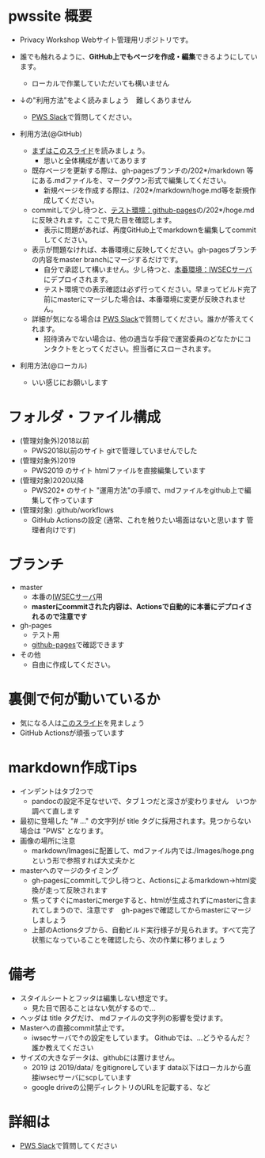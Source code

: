 # pwssite 概要
- Privacy Workshop Webサイト管理用リポジトリです。
- 誰でも触れるように、**GitHub上でもページを作成・編集**できるようにしています。
  - ローカルで作業していただいても構いません
- ↓の"利用方法"をよく読みましょう　難しくありません
  - [PWS Slack](https://pwscup.slack.com)で質問してください。
  
- 利用方法(@GitHub)
  - [まずはこのスライド](https://docs.google.com/presentation/d/1VPrXKw8AN9LVo-EXei2zOkcJoQwn1LSfwvPKT-2-5lA/edit)を読みましょう。
    - 思いと全体構成が書いてあります
  - 既存ページを更新する際は、gh-pagesブランチの/202*/markdown 等にある.mdファイルを、マークダウン形式で編集してください。
    - 新規ページを作成する際は、/202*/markdown/hoge.md等を新規作成してください。
  - commitして少し待つと、[テスト環境：github-pages](https://pwscup.github.io/pwssite)の/202*/hoge.mdに反映されます。ここで見た目を確認します。
    - 表示に問題があれば、再度GitHub上でmarkdownを編集してcommitしてください。
  - 表示が問題なければ、本番環境に反映してください。gh-pagesブランチの内容をmaster branchにマージするだけです。
    - 自分で承認して構いません。少し待つと、[本番環境：IWSECサーバ](https://www.iwsec.org/pws/)にデプロイされます。
    - テスト環境での表示確認は必ず行ってください。早まってビルド完了前にmasterにマージした場合は、本番環境に変更が反映されません。
  - 詳細が気になる場合は [PWS Slack](https://pwscup.slack.com)で質問してください。誰かが答えてくれます。
    - 招待済みでない場合は、他の適当な手段で運営委員のどなたかにコンタクトをとってください。担当者にスローされます。

- 利用方法(@ローカル)
  - いい感じにお願いします

# フォルダ・ファイル構成
- (管理対象外)2018以前
  - PWS2018以前のサイト gitで管理していませんでした 
- (管理対象外)2019
  - PWS2019 のサイト htmlファイルを直接編集しています
- (管理対象)2020以降
  - PWS202* のサイト "運用方法"の手順で、mdファイルをgithub上で編集して作っています
- (管理対象) .github/workflows
  - GitHub Actionsの設定 (通常、これを触りたい場面はないと思います 管理者向けです)
# ブランチ
- master
  - 本番の[IWSECサーバ](https://www.iwsec.org/pws/)用
  - **masterにcommitされた内容は、Actionsで自動的に本番にデプロイされるので注意です**
- gh-pages
  - テスト用
  - [github-pages](https://pwscup.github.io/pwssite)で確認できます
- その他
  - 自由に作成してください。

# 裏側で何が動いているか
  - 気になる人は[このスライド](https://docs.google.com/presentation/d/1VPrXKw8AN9LVo-EXei2zOkcJoQwn1LSfwvPKT-2-5lA/edit)を見ましょう
  - GitHub Actionsが頑張っています


# markdown作成Tips
- インデントはタブ2つで
  - pandocの設定不足なせいで、タブ１つだと深さが変わりません　いつか調べて直します
- 最初に登場した "# ..." の文字列が title タグに採用されます。見つからない場合は "PWS" となります。
- 画像の場所に注意
  - markdown/Imagesに配置して、mdファイル内では./Images/hoge.pngという形で参照すれば大丈夫かと
- masterへのマージのタイミング
  - gh-pagesにcommitして少し待つと、Actionsによるmarkdown->html変換が走って反映されます
  - 焦ってすぐにmasterにmergeすると、htmlが生成されずにmasterに含まれてしまうので、注意です　gh-pagesで確認してからmasterにマージしましょう
  - 上部のActionsタブから、自動ビルド実行様子が見られます。すべて完了状態になっていることを確認したら、次の作業に移りましょう

# 備考
  - スタイルシートとフッタは編集しない想定です。
    - 見た目で困ることはない気がするので...
  - ヘッダは title タグだけ、 mdファイルの文字列の影響を受けます。
  - Masterへの直接commit禁止です。
    - iwsecサーバで↑の設定をしています。 Githubでは、...どうやるんだ？誰か教えてください
  - サイズの大きなデータは、githubには置けません。
    - 2019 は 2019/data/ をgitignoreしています data以下はローカルから直接iwsecサーバにscpしています
    - google driveの公開ディレクトリのURLを記載する、など

# 詳細は
- [PWS Slack](https://pwscup.slack.com)で質問してください
